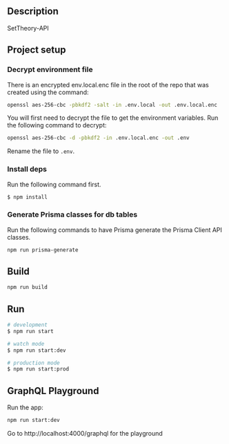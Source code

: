 ## Description

SetTheory-API

## Project setup

### Decrypt environment file

There is an encrypted env.local.enc file in the root of the repo that was created using the command:

```bash
openssl aes-256-cbc -pbkdf2 -salt -in .env.local -out .env.local.enc
```

You will first need to decrypt the file to get the environment variables. Run the following command to decrypt:

```bash
openssl aes-256-cbc -d -pbkdf2 -in .env.local.enc -out .env
```

Rename the file to `.env`.

### Install deps

Run the following command first.

```bash
$ npm install
```

### Generate Prisma classes for db tables

Run the following commands to have Prisma generate the Prisma Client API classes.

```bash
npm run prisma-generate
```

## Build

```bash
npm run build
```

## Run

```bash
# development
$ npm run start

# watch mode
$ npm run start:dev

# production mode
$ npm run start:prod
```

## GraphQL Playground

Run the app:

```bash
npm run start:dev
```

Go to http://localhost:4000/graphql for the playground
